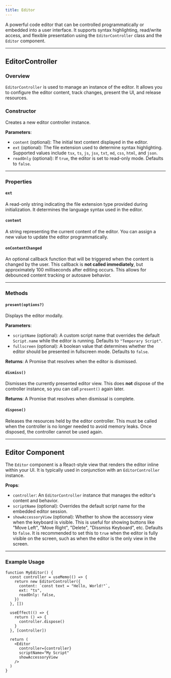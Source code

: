 ```yaml
---
title: Editor
---
```

A powerful code editor that can be controlled programmatically or embedded into a user interface. It supports syntax highlighting, read/write access, and flexible presentation using the `EditorController` class and the `Editor` component.

---

## EditorController

### Overview

`EditorController` is used to manage an instance of the editor. It allows you to configure the editor content, track changes, present the UI, and release resources.

### Constructor

Creates a new editor controller instance.

**Parameters**:

* `content` (optional): The initial text content displayed in the editor.
* `ext` (optional): The file extension used to determine syntax highlighting. Supported values include `tsx`, `ts`, `js`, `jsx`, `txt`, `md`, `css`, `html`, and `json`.
* `readOnly` (optional): If `true`, the editor is set to read-only mode. Defaults to `false`.

---

### Properties

#### `ext`

A read-only string indicating the file extension type provided during initialization. It determines the language syntax used in the editor.

#### `content`

A string representing the current content of the editor. You can assign a new value to update the editor programmatically.

#### `onContentChanged`

An optional callback function that will be triggered when the content is changed by the user. This callback is **not called immediately**, but approximately 100 milliseconds after editing occurs. This allows for debounced content tracking or autosave behavior.

---

### Methods

#### `present(options?)`

Displays the editor modally.

**Parameters**:

* `scriptName` (optional): A custom script name that overrides the default `Script.name` while the editor is running. Defaults to `"Temporary Script"`.
* `fullscreen` (optional): A boolean value that determines whether the editor should be presented in fullscreen mode. Defaults to `false`.

**Returns**: A Promise that resolves when the editor is dismissed.

#### `dismiss()`

Dismisses the currently presented editor view. This does **not** dispose of the controller instance, so you can call `present()` again later.

**Returns**: A Promise that resolves when dismissal is complete.

#### `dispose()`

Releases the resources held by the editor controller. This must be called when the controller is no longer needed to avoid memory leaks. Once disposed, the controller cannot be used again.

---

## Editor Component

The `Editor` component is a React-style view that renders the editor inline within your UI. It is typically used in conjunction with an `EditorController` instance.

**Props**:

* `controller`: An `EditorController` instance that manages the editor's content and behavior.
* `scriptName` (optional): Overrides the default script name for the embedded editor session.
* `showAccessoryView` (optional): Whether to show the accessory view when the keyboard is visible. This is useful for showing buttons like "Move Left", "Move Right", "Delete", "Dissmiss Keyboard", etc. Defaults to `false`. It is recommended to set this to `true` when the editor is fully visible on the screen, such as when the editor is the only view in the screen.

---

### Example Usage

```tsx
function MyEditor() {
  const controller = useMemo(() => {
    return new EditorController({
      content: `const text = "Hello, World!"`,
      ext: "ts",
      readOnly: false,
    })
  }, [])
  
  useEffect(() => {
    return () => {
      controller.dispose()
    }
  }, [controller])

  return (
    <Editor
      controller={controller}
      scriptName="My Script"
      showAccessoryView
    />
  )
}
```